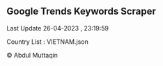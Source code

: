 

## Google Trends Keywords Scraper 
 
Last Update 26-04-2023 , 23:19:59

Country List :
VIETNAM.json



© Abdul Muttaqin 
